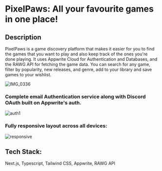 # PixelPaws: All your favourite games in one place!

## Description
PixelPaws is a game discovery platform that makes it easier for you to find the games that you want to play and also keep track of the ones you're done playing.
It uses Appwrite Cloud for Authentication and Databases, and the RAWG API for fetching the game data.
You can search for any game, filter by popularity, new releases, and genre, add to your library and save games to your wishlist.

![IMG_0336](https://github.com/abhrajitray77/pixel_paws/assets/67530432/7765de50-bd39-4f30-8240-789185be1634)


### Complete email Authentication service along with Discord OAuth built on Appwrite's auth.

![auth1](https://github.com/abhrajitray77/pixel_paws/assets/67530432/03db831f-59f7-4b20-838f-07f8021c2ed2)

### Fully responsive layout across all devices:
![responsive](https://github.com/abhrajitray77/pixel_paws/assets/67530432/9f1df680-bd4d-4308-84a1-2041be06e122)

## Tech Stack:
Next.js, Typescript, Tailwind CSS, Appwrite, RAWG API
